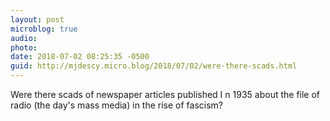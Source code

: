 ```yaml
---
layout: post
microblog: true
audio: 
photo: 
date: 2018-07-02 08:25:35 -0500
guid: http://mjdescy.micro.blog/2018/07/02/were-there-scads.html
---
```

Were there scads of newspaper articles published I n 1935 about the file of radio (the day's mass media) in the rise of fascism?
